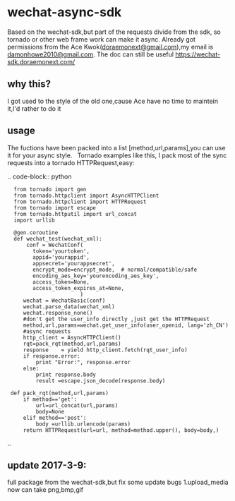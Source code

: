 # wechat-async-sdk
   Based on the wechat-sdk,but part of the requests divide from the sdk, so tornado or other web frame work can make it async.
   Already got permissions from the Ace Kwok(doraemonext@gmail.com),my email is damonhowe2010@gmail.com.
   The doc can still be useful https://wechat-sdk.doraemonext.com/
   
why this?
-----------
   I got used to the style of the old one,cause Ace have no time to maintein it,I'd rather to do it

usage
-----------
   The fuctions have been packed into a list [method,url,params],you can use it for your async style.
   Tornado examples like this, I pack  most of the sync requests into a tornado HTTPRequest,easy:

.. code-block:: python
   
      from tornado import gen
      from tornado.httpclient import AsyncHTTPClient
      from tornado.httpclient import HTTPRequest
      from tornado import escape
      from tornado.httputil import url_concat
      import urllib
      
      @gen.coroutine
      def wechat_test(wechat_xml):
          conf = WechatConf(
            token='yourtoken', 
            appid='yourappid',   
            appsecret='yourappsecret', 
            encrypt_mode=encrypt_mode,  # normal/compatible/safe
            encoding_aes_key='yourencoding_aes_key',
            access_token=None,
            access_token_expires_at=None,            
                           )
         wechat = WechatBasic(conf)
         wechat.parse_data(wechat_xml)
         wechat.response_none()
         #don't get the user_info directly ,just get the HTTPRequest
         method,url,params=wechat.get_user_info(user_openid, lang='zh_CN')
         #async requests
         http_client = AsyncHTTPClient()
         rqt=pack_rqt(method,url,params)
         response    = yield http_client.fetch(rqt_user_info)
         if response.error:
             print "Error:", response.error
         else:
             print response.body
             result =escape.json_decode(response.body)
             
     def pack_rqt(method,url,params)
         if method=='get':
             url=url_concat(url,params)
             body=None
         elif method=='post':
             body =urllib.urlencode(params)
         return HTTPRequest(url=url, method=method.upper(), body=body,)
..           
    
    
    
update 2017-3-9:
------------
  full package from the wechat-sdk,but fix some update bugs
  1.upload_media now can take png,bmp,gif
